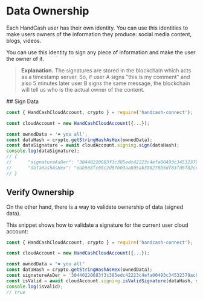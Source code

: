 # Data Ownership

Each HandCash user has their own identity. You can use this identities to make users owners of the information they produce: social media content, blogs, videos.

You can use this identity to sign any piece of information and make the user the owner of it.

> **Explanation.** The signatures are stored in the blockchain which acts as a timestamp server. So, if user A signs "this is my comment" and also 5 minutes later user B signs the same message, the blockchain will tell us who is the actual owner of the content.

## Sign Data

```javascript
const { HandCashCloudAccount, crypto } = require('handcash-connect');

const cloudAccount = new HandCashCloudAccount({...});

const ownedData = '❤️ you all';
const dataHash = crypto.getStringHashAsHex(ownedData);
const dataSignature = await cloudAccount.signing.sign(dataHash);
console.log(dataSignature);
// {
//      "signatureAsDer": "30440220683f3c385edc42223c4efa00493c34532379ac88c1aafa57997d903de49c7e9302202175d70f029515f0013c1d10de82b116984c7511f3f52928470ddfb495059100",
//      "dataHashAsHex": "eab568fc68c2d87b03aa8d5ab388278b5df83fd8f82cee2e0ba6446bcebf8363"
// }
```

## Verify Ownership

On the other hand, there is a way to validate ownership of data (signed data).

This snippet shows how to validate a signature for the current user cloud account:
```javascript
const { HandCashCloudAccount, crypto } = require('handcash-connect');

const cloudAccount = new HandCashCloudAccount({...});

const ownedData = "❤️ you all"
const dataHash = crypto.getStringHashAsHex(ownedData);
const signatureAsDer = '30440220683f3c385edc42223c4efa00493c34532379ac88c1aafa57997d903de49c7e9302202175d70f029515f0013c1d10de82b116984c7511f3f52928470ddfb495059100'
const isValid = await cloudAccount.signing.isValidSignature(dataHash, signatureAsDer);
console.log(isValid);
// true
```
